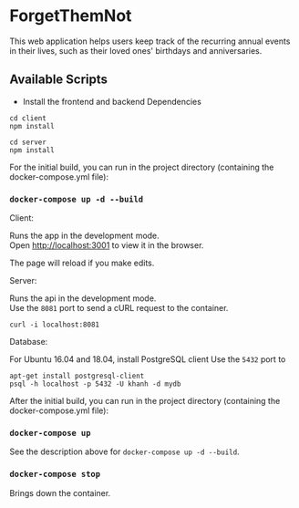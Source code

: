 # ForgetThemNot

This web application helps users keep track of the recurring annual events in their lives, such as their loved ones' birthdays and anniversaries.<br />

## Available Scripts
- Install the frontend and backend Dependencies

`cd client`<br />
`npm install`<br />

`cd server`<br />
`npm install`<br />

For the initial build, you can run in the project directory (containing the docker-compose.yml file):<br />

### `docker-compose up -d --build`

Client:<br />

Runs the app in the development mode.<br />
Open [http://localhost:3001](http://localhost:3001) to view it in the browser.

The page will reload if you make edits.<br />

Server:<br />

Runs the api in the development mode.<br />
Use the `8081` port to send a cURL request to the container.<br />

`curl -i localhost:8081`<br />

Database:<br />

For Ubuntu 16.04 and 18.04, install PostgreSQL client
Use the `5432` port to 

`apt-get install postgresql-client`<br />
`psql -h localhost -p 5432 -U khanh -d mydb`<br />


After the initial build, you can run in the project directory (containing the docker-compose.yml file):<br />

### `docker-compose up`

See the description above for `docker-compose up -d --build`.<br />

### `docker-compose stop`

Brings down the container.<br />
